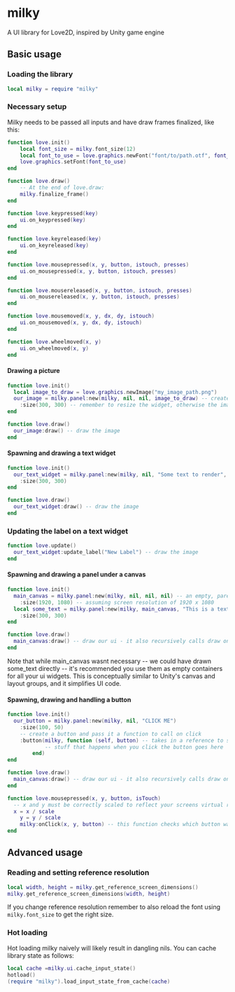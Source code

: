 # milky
A UI library for Love2D, inspired by Unity game engine

## Basic usage
### Loading the library
```lua
local milky = require "milky"
```
### Necessary setup
Milky needs to be passed all inputs and have draw frames finalized, like this:
```lua
function love.init()
	local font_size = milky.font_size(12)
	local font_to_use = love.graphics.newFont("font/to/path.otf", font_size)
	love.graphics.setFont(font_to_use)
end

function love.draw()
	-- At the end of love.draw:
	milky.finalize_frame()
end

function love.keypressed(key)
	ui.on_keypressed(key)
end

function love.keyreleased(key)
	ui.on_keyreleased(key)
end

function love.mousepressed(x, y, button, istouch, presses)
	ui.on_mousepressed(x, y, button, istouch, presses)
end

function love.mousereleased(x, y, button, istouch, presses)
	ui.on_mousereleased(x, y, button, istouch, presses)
end

function love.mousemoved(x, y, dx, dy, istouch)
	ui.on_mousemoved(x, y, dx, dy, istouch)
end

function love.wheelmoved(x, y)
	ui.on_wheelmoved(x, y)
end
```
#### Drawing a picture
```lua
function love.init()
  local image_to_draw = love.graphics.newImage("my_image_path.png")
  our_image = milky.panel:new(milky, nil, nil, image_to_draw) -- creates a UI widget that uses image_to_draw for its appearance
    :size(300, 300) -- remember to resize the widget, otherwise the image wont be visible as the default size is 0, 0
end

function love.draw()
  our_image:draw() -- draw the image
end
```

#### Spawning and drawing a text widget
```lua
function love.init()
  our_text_widget = milky.panel:new(milky, nil, "Some text to render", nil)
    :size(300, 300)
end

function love.draw()
  our_text_widget:draw() -- draw the image
end
```
### Updating the label on a text widget
```lua
function love.update()
  our_text_widget:update_label("New Label") -- draw the image
end
```
#### Spawning and drawing a panel under a canvas
```lua
function love.init()
  main_canvas = milky.panel:new(milky, nil, nil, nil) -- an empty, parentless panel - serves as a conceptual equivalent of Unity's canvas
    :size(1920, 1080) -- assuming screen resolution of 1920 x 1080
  local some_text = milky.panel:new(milky, main_canvas, "This is a text panel", nil) -- create a panel with main_canvas as its parent, it'll render "This is a text panel" at its position when main_canvas is drawn
    :size(300, 300)
end

function love.draw()
  main_canvas:draw() -- draw our ui - it also recursively calls draw on all its children
end
```
Note that while main_canvas wasnt necessary -- we could have drawn some_text directly -- it's recommended you use them as empty containers for all your ui widgets. This is conceptually similar to Unity's canvas and layout groups, and it simplifies UI code.


#### Spawning, drawing and handling a button
```lua
function love.init()
  our_button = milky.panel:new(milky, nil, "CLICK ME")
    :size(100, 50)
    -- create a button and pass it a function to call on click
    :button(milky, function (self, button) -- takes in a reference to self and a reference to a button pressed on the keyboard
			-- stuff that happens when you click the button goes here
		end)
end

function love.draw()
  main_canvas:draw() -- draw our ui - it also recursively calls draw on all its children
end

function love.mousepressed(x, y, button, isTouch)
  -- x and y must be correctly scaled to reflect your screens virtual resolution
  x = x / scale
	y = y / scale
	milky:onClick(x, y, button) -- this function checks which button was activated with the clicks and calls its onClick function
end
```



## Advanced usage
### Reading and setting reference resolution
```lua
local width, height = milky.get_reference_screen_dimensions()
milky.get_reference_screen_dimensions(width, height)
```
If you change reference resolution remember to also reload the font using `milky.font_size` to get the right size.
### Hot loading
Hot loading milky naively will likely result in dangling nils. You can cache library state as follows:
```lua
local cache =milky.ui.cache_input_state()
hotload()
(require "milky").load_input_state_from_cache(cache)
